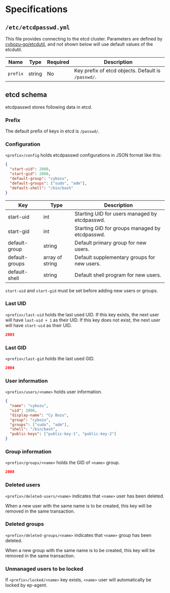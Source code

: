 Specifications
==============

`/etc/etcdpasswd.yml`
---------------------

This file provides connecting to the etcd cluster.
Parameters are defined by [cybozu-go/etcdutil](https://github.com/cybozu-go/etcdutil), and not shown below will use default values of the etcdutil.

Name     | Type   | Required | Description
-------- | ------ | -------- | -----------
`prefix` | string | No       | Key prefix of etcd objects.  Default is `/passwd/`.

etcd schema
-----------

etcdpasswd stores following data in etcd.

### Prefix

The default prefix of keys in etcd is `/passwd/`.

### Configuration

`<prefix>/config` holds etcdpasswd configurations in JSON format like this:

```json
{
  "start-uid": 2000,
  "start-gid": 2000,
  "default-group": "cybozu",
  "default-groups": ["sudo", "adm"],
  "default-shell": "/bin/bash"
}
```

Key            | Type            | Description
---            | ----            | -----------
start-uid      | int             | Starting UID for users managed by etcdpasswd.
start-gid      | int             | Starting GID for groups managed by etcdpasswd.
default-group  | string          | Default primary group for new users.
default-groups | array of string | Default supplementary groups for new users.
default-shell  | string          | Default shell program for new users.

`start-uid` and `start-gid` must be set before adding new users or groups.

### Last UID

`<prefix>/last-uid` holds the last used UID.
If this key exists, the next user will have `last-uid + 1` as their UID.
If this key does not exist, the next user will have `start-uid` as their UID.

```json
2003
```

### Last GID

`<prefix>/last-gid` holds the last used GID.

```json
2004
```

### User information

`<prefix>/users/<name>` holds user information.

```json
{
  "name": "cybozu",
  "uid": 2006,
  "display-name": "Cy Bozu",
  "group": "cybozu",
  "groups": ["sudo", "adm"],
  "shell": "/bin/bash",
  "public-keys": ["public-key-1", "public-key-2"]
}
```

### Group information

`<prefix>/groups/<name>` holds the GID of `<name>` group.

```json
2008
```

### Deleted users

`<prefix>/deleted-users/<name>` indicates that `<name>` user has been deleted.

When a new user with the same name is to be created, this key will be removed in the same transaction.

### Deleted groups

`<prefix>/deleted-groups/<name>` indicates that `<name>` group has been deleted.

When a new group with the same name is to be created, this key will be removed in the same transaction.

### Unmanaged users to be locked

If `<prefix>/locked/<name>` key exists, `<name>` user will automatically be locked by ep-agent.
